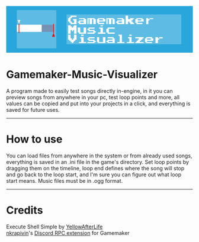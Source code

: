 <img src="https://github.com/ElectroDev1/Gamemaker-Music-Visualizer/blob/main/logo.png">

# Gamemaker-Music-Visualizer
A program made to easily test songs directly in-engine, in it you can preview songs from anywhere in your pc, test loop points and more, all values can be copied and put into your projects in a click, and everything is saved for future uses.

<hr>

# How to use
You can load files from anywhere in the system or from already used songs, everything is saved in an .ini file in the game's directory.
Set loop points by dragging them on the timeline, loop end defines where the song will stop and go back to the loop start, and I'm sure you can figure out what loop start means.
Music files must be in .ogg format.

<hr>

# Credits

Execute Shell Simple by <a href="https://github.com/YellowAfterlife">YellowAfterLife</a>
<br>
[nkrapivin](https://github.com/nkrapivin)'s [Discord RPC extension](https://github.com/nkrapivin/NekoPresence) for Gamemaker
